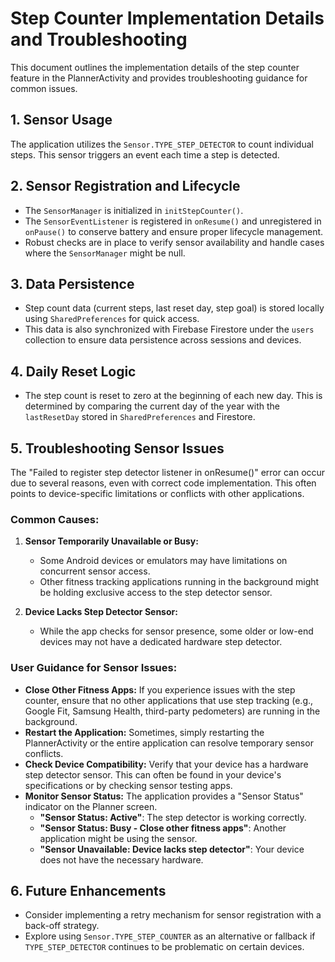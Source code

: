 # Step Counter Implementation Details and Troubleshooting

This document outlines the implementation details of the step counter feature in the PlannerActivity and provides troubleshooting guidance for common issues.

## 1. Sensor Usage

The application utilizes the `Sensor.TYPE_STEP_DETECTOR` to count individual steps. This sensor triggers an event each time a step is detected.

## 2. Sensor Registration and Lifecycle

- The `SensorManager` is initialized in `initStepCounter()`.
- The `SensorEventListener` is registered in `onResume()` and unregistered in `onPause()` to conserve battery and ensure proper lifecycle management.
- Robust checks are in place to verify sensor availability and handle cases where the `SensorManager` might be null.

## 3. Data Persistence

- Step count data (current steps, last reset day, step goal) is stored locally using `SharedPreferences` for quick access.
- This data is also synchronized with Firebase Firestore under the `users` collection to ensure data persistence across sessions and devices.

## 4. Daily Reset Logic

- The step count is reset to zero at the beginning of each new day. This is determined by comparing the current day of the year with the `lastResetDay` stored in `SharedPreferences` and Firestore.

## 5. Troubleshooting Sensor Issues

The "Failed to register step detector listener in onResume()" error can occur due to several reasons, even with correct code implementation. This often points to device-specific limitations or conflicts with other applications.

### Common Causes:

1.  **Sensor Temporarily Unavailable or Busy:**
    *   Some Android devices or emulators may have limitations on concurrent sensor access.
    *   Other fitness tracking applications running in the background might be holding exclusive access to the step detector sensor.

2.  **Device Lacks Step Detector Sensor:**
    *   While the app checks for sensor presence, some older or low-end devices may not have a dedicated hardware step detector.

### User Guidance for Sensor Issues:

-   **Close Other Fitness Apps:** If you experience issues with the step counter, ensure that no other applications that use step tracking (e.g., Google Fit, Samsung Health, third-party pedometers) are running in the background.
-   **Restart the Application:** Sometimes, simply restarting the PlannerActivity or the entire application can resolve temporary sensor conflicts.
-   **Check Device Compatibility:** Verify that your device has a hardware step detector sensor. This can often be found in your device's specifications or by checking sensor testing apps.
-   **Monitor Sensor Status:** The application provides a "Sensor Status" indicator on the Planner screen.
    *   **"Sensor Status: Active"**: The step detector is working correctly.
    *   **"Sensor Status: Busy - Close other fitness apps"**: Another application might be using the sensor.
    *   **"Sensor Unavailable: Device lacks step detector"**: Your device does not have the necessary hardware.

## 6. Future Enhancements

-   Consider implementing a retry mechanism for sensor registration with a back-off strategy.
-   Explore using `Sensor.TYPE_STEP_COUNTER` as an alternative or fallback if `TYPE_STEP_DETECTOR` continues to be problematic on certain devices.
